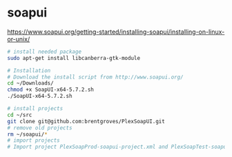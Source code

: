 # soapui

<https://www.soapui.org/getting-started/installing-soapui/installing-on-linux-or-unix/>

```bash
# install needed package
sudo apt-get install libcanberra-gtk-module

# Installation
# Download the install script from http://www.soapui.org/
cd ~/Downloads/
chmod +x SoapUI-x64-5.7.2.sh
./SoapUI-x64-5.7.2.sh

# install projects
cd ~/src
git clone git@github.com:brentgroves/PlexSoapUI.git 
# remove old projects
rm ~/soapui/*
# import projects
# Import project PlexSoapProd-soapui-project.xml and PlexSoapTest-soapui-project.xml from repository     
```
